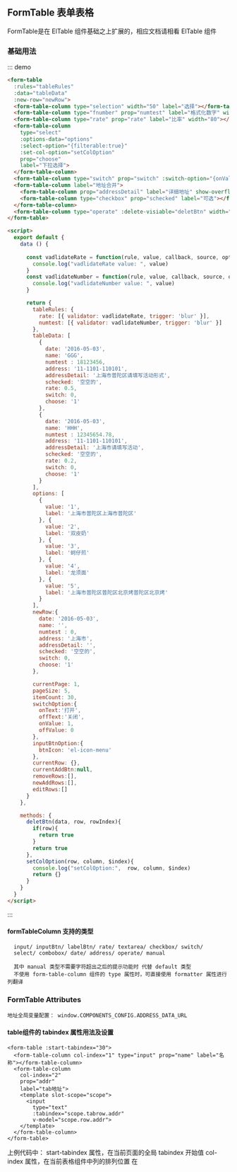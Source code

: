 <script>
  export default {
    data () {
 
      const vadlidateRate = function(rule, value, callback, source, options){
        console.log("vadlidateRate value: ", value)
      }

      const vadlidateNumber = function(rule, value, callback, source, options){
        console.log("vadlidateNumber value: ", value)
      }

      return { 
        tableRules: {
          rate: [{ validator: vadlidateRate, trigger: 'blur' }],
          numtest: [{ validator: vadlidateNumber, trigger: 'blur' }]
        },
        tableData: [
          {
            date: '2016-05-03',
            name: 'GGG',
            numtest : 18123456,
            address: '11-1101-110101',
            addressDetail: '上海市普陀区请填写活动形式',
            schecked: '空空的',
            rate: 0.5,
            switch: 0,
            choose: '1'
          },
          {
            date: '2016-05-03',
            name: 'HHH',
            numtest : 12345654.78,
            address: '11-1101-110101',
            addressDetail: '上海市请填写活动',
            schecked: '空空的',
            rate: 0.2,
            switch: 0,
            choose: '1'
          }
        ],
        options: [
          {
            value: '1',
            label: '上海市普陀区上海市普陀区'
          }, {
            value: '2',
            label: '双皮奶'
          }, {
            value: '3',
            label: '蚵仔煎'
          }, {
            value: '4',
            label: '龙须面'
          }, {
            value: '5',
            label: '上海市普陀区普陀区北京烤普陀区北京烤'
          }
        ],
        newRow:{
          date: '2016-05-03',
          name: '',
          numtest : 0,
          address: '上海市',
          addressDetail: '',
          schecked: '空空的',
          switch: 0,
          choose: '1'
        },

        currentPage: 1,
        pageSize: 5,
        itemCount: 30,
        switchOption:{
          onText:'打开',
          offText:'关闭',
          onValue: 1,
          offValue: 0
        },
        inputBtnOption:{
          btnIcon: 'el-icon-menu'
        },
        currentRow: {},
        currentAddBtn:null,
        removeRows:[], 
        newAddRows:[], 
        editRows:[] 
      }
    },

    methods: {
      deletBtn(data, row, rowIndex){
        if(row){
          return true
        }
        return true
      },
      setColOption(row, column, $index){
        console.log("setColOption:",  row, column, $index)
        return {}
      }
    }
  }
</script>
## FormTable 表单表格
FormTable是在 ElTable 组件基础之上扩展的，相应文档请相看 ElTable 组件

### 基础用法

::: demo
```html
<form-table
  :rules="tableRules"
  :data="tableData"
  :new-row="newRow">
  <form-table-column type="selection" width="50" label="选择"></form-table-column>
  <form-table-column type="fnumber" prop="numtest" label="格式化数字" width="100"></form-table-column>
  <form-table-column type="rate" prop="rate" label="比率" width="80"></form-table-column>
  <form-table-column 
    type="select" 
    :options-data="options" 
    :select-option="{filterable:true}"
    :set-col-option="setColOption"
    prop="choose" 
    label="下拉选择">
  </form-table-column>
  <form-table-column type="switch" prop="switch" :switch-option="{onValue:1, offValue:0}" label="切换"></form-table-column>
  <form-table-column label="地址合并">
    <form-table-column prop="addressDetail" label="详细地址" show-overflow-tooltip></form-table-column>
    <form-table-column type="checkbox" prop="schecked" label="可选"></form-table-column>
  </form-table-column>
  <form-table-column type="operate" :delete-visiable="deletBtn" width="110"></form-table-column>
</form-table>

<script>
  export default {
    data () {
 
      const vadlidateRate = function(rule, value, callback, source, options){
        console.log("vadlidateRate value: ", value)
      }
      const vadlidateNumber = function(rule, value, callback, source, options){
        console.log("vadlidateNumber value: ", value)
      }

      return { 
        tableRules: {
          rate: [{ validator: vadlidateRate, trigger: 'blur' }],
          numtest: [{ validator: vadlidateNumber, trigger: 'blur' }]
        },
        tableData: [
          {
            date: '2016-05-03',
            name: 'GGG',
            numtest : 18123456,
            address: '11-1101-110101',
            addressDetail: '上海市普陀区请填写活动形式',
            schecked: '空空的',
            rate: 0.5,
            switch: 0,
            choose: '1'
          },
          {
            date: '2016-05-03',
            name: 'HHH',
            numtest : 12345654.78,
            address: '11-1101-110101',
            addressDetail: '上海市请填写活动',
            schecked: '空空的',
            rate: 0.2,
            switch: 0,
            choose: '1'
          }
        ],
        options: [
          {
            value: '1',
            label: '上海市普陀区上海市普陀区'
          }, {
            value: '2',
            label: '双皮奶'
          }, {
            value: '3',
            label: '蚵仔煎'
          }, {
            value: '4',
            label: '龙须面'
          }, {
            value: '5',
            label: '上海市普陀区普陀区北京烤普陀区北京烤'
          }
        ],
        newRow:{
          date: '2016-05-03',
          name: '',
          numtest : 0,
          address: '上海市',
          addressDetail: '',
          schecked: '空空的',
          switch: 0,
          choose: '1'
        },

        currentPage: 1,
        pageSize: 5,
        itemCount: 30,
        switchOption:{
          onText:'打开',
          offText:'关闭',
          onValue: 1,
          offValue: 0
        },
        inputBtnOption:{
          btnIcon: 'el-icon-menu'
        },
        currentRow: {},
        currentAddBtn:null,
        removeRows:[], 
        newAddRows:[], 
        editRows:[] 
      }
    },

    methods: {
      deletBtn(data, row, rowIndex){
        if(row){
          return true
        }
        return true
      },
      setColOption(row, column, $index){
        console.log("setColOption:",  row, column, $index)
        return {}
      }
    }
  }
</script>
```
:::

#### formTableColumn 支持的类型
``````
  input/ inputBtn/ labelBtn/ rate/ textarea/ checkbox/ switch/ 
  select/ combobox/ date/ address/ operate/ manual

  其中 manual 类型不需要字符超出之后的提示功能时 代替 default 类型
  不使用 form-table-column 组件的 type 属性时，可直接使用 formatter 属性进行列翻译
``````

### FormTable Attributes
``````
地址全局变量配置： window.COMPONENTS_CONFIG.ADDRESS_DATA_URL
``````
#### table组件的 tabindex 属性用法及设置
``````
<form-table :start-tabindex="30">
  <form-table-column col-index="1" type="input" prop="name" label="名称"></form-table-column>
  <form-table-column
    col-index="2"
    prop="addr"
    label="tab地址">
    <template slot-scope="scope">
      <input
        type="text"
        :tabindex="scope.tabrow.addr"
        v-model="scope.row.addr">
    </template>
  </form-table-column>
</form-table>
``````
上例代码中：
  start-tabindex 属性，在当前页面的全局 tabindex 开始值
  col-index 属性，在当前表格组件中列的排列位置
  在<template> 模板中：tabindex 属性，请设置 scope.tabrow[.列字段名称]

请注意：Tab键的切换方向默认为左右方向。在表格组件中，点击任意输入框，然后，
使用 CTRL + (↑ 或 ↓) 切换 Tab键的上下方向，使用 CTRL + (→ 或 ←) 切换 Tab键的左右方向。

其他表单类的组件请自行添加 tabindex 属性，确定按Tab键时的次序问题。

#### <form-table-column/> 属性参数

| 参数          | 说明            | 类型            | 可选值                 | 默认值   |
|-------------  |---------------- |---------------- |---------------------- |-------- |
|  col-index        | 辅助Tab键功能列排序     |   Number    |         ——        |      ——     |
|  start-tabindex   | 表格Tab键序数值必须大于0 |   Number    |         ——        |      ——     |
|  expand-only-one  | 同时仅允许展开一行数据  |  Boolean     |       ——         |  false |
| expand-icon-hidden |   隐藏展开图标         |  Boolean     |       ——         |  false |
|      type         |    对应列的类型        |   String     |        ——         |   支持的类型 |
|    editable       |   当前单元可编辑否     |   Function   |  返回 true或false  |   true，参数(row, index) |
|    new-row        |   新增行初始数据       |   Object     |         null      |    ——  |
|  options-data     |    下拉列表数据        |   Array      |         ——        |    ——   |
| select-option     |     下拉框选项         |   Object     |    与对应组件相同  |    ——  |
| address-data      |   地址选择列表数据     |   Array      |  ——    | 全局配置ADDRESS_DATA_URL |
| address-option    |    地址框选项         |   Object     |    与对应组件相同   |  请查看第三方UI帮助 |
| input-option      |    文本框选项         |   Object     |    与对应组件相同   |    同上 |
| input-btn-option  |   文本框带按钮选项     |   Object     |    与对应组件相同   |    同上 |
| input-btn-click   |   文本框带按钮事件     |   Function   |  ——  | 回调函数参数(row, colname, store) |
| checkbox-option   |    checkbox选项       |   Object     |    与对应组件相同   |   同上 |
| set-col-option    |   动态设置组件选项     |   Function   |  ——  | 回调函数参数(row, col, $index) |
|  box-styl         |  checkbox样式类型     |   String      |     ——    |   rich 或为空（普通样式） |
| checked-selection | checkbox与行选择关联   |   Function   |    与对应组件相同   |   同上  |
|  date-option      |    日期框选项         |   Object      |    与对应组件相同   |   同上  |
|  picker-options   |  时间日期特有的选项    |   Object     |    与对应组件相同   |   同上  |
|  switch-option    |    switch选项         |   Object     |    与对应组件相同   |   同上  |
|  delete-row       | operate类型，删除函数  |   Function   |   ——   | 执行删除后台数据功能回调函数 |
|   save-row        | operate类型，保存函数  |   Function   |   ——   | 执行后台保存数据功能回调函数  |
|  add-row-pre      | operate类型，添加函数  |   Function   |   ——   | 在添加新项之前处理功能回调函数 |
|  add-new-row      | operate类型，添加函数  |   Function   |   ——   | 添加新项的数据返回回调函数 |
|   edit-row        | operate类型，编辑函数  |   Function   |   ——   | 每行数据上单行编辑功能回调函数 |
|  add-visiable     | operate类型，隐藏添加  |   Function   |   ——   | 隐藏添加按钮，处理返回 Boolean |
|  delete-visiable  | operate类型，隐藏删除  |   Function   |   ——   | 隐藏删除按钮，处理返回 Boolean |
|  save-visiable    | operate类型，隐藏保存  |   Function   |   ——   | 隐藏保存按钮，处理返回 Boolean |
|  edit-visiable    | operate类型，隐藏编辑  |   Function   |   ——   | 隐藏编辑按钮，处理返回 Boolean |
| combobox-option   | combobox类型下拉框选项  |   Object   |     与对应组件相同  | -- |
|  dict-params      | combobox类型下拉框参数  |   Object   |     与对应组件相同  | -- |
|  dict-id          | combobox类型下拉框字典ID |   String   |  与对应组件相同    | -- |
| enable-inputcolor | 是否启用输入框内颜色样式 | Boolean    |   ——    |  false   |
| modified-styl    | 修改后的样式计算      |  Function     |   ——    |  ——   |
| valid-trigger  | 触发外部验证函数  |  Function     |   ——    |  ——   |
| compare-styl   | 比较字段设置样式  |  Array     |   ——    |   ——   |

lockData() 锁定比较初始值数据方法

当在 operate类型时，header头部的操作按钮被全部禁用时，头部自动默认显示 “操作” 二字。


#### 在 FormTable 组件上提供以下事件, 不支持直接对数据进行 unshift, reverse 数组操作
``````
事件统一参数（row, colName, rowIndex, val, data）
``````

#### row 当前行对象，colName 当前列名称，rowIndex 当前第几行数值， val 当前单元格改变后的值，全部表单数据对象

| 事件名称 | 说明  |
|---------|---------|
|table-change| 表格表单中，任何单元格的一个可输入数值发生改变都会触发此事件|
|input-change| 表格表单中所有 input类型，组件任何一个发生改变，则触发此事件|
|check-change| 表格表单中所有 check类型，组件任何一个发生改变，则触发此事件|
|switch-change| 表格表单中所有 switch类型，组件任何一个发生改变，则触发此事件|
|select-change| 表格表单中所有 select类型，组件任何一个发生改变，则触发此事件|
|date-change|  表格表单中所有 date类型，组件任何一个发生改变，则触发此事件|
|address-change| 表格表单中所有 address类型，组件任何一个发生改变，则触发此事件|

#### 组件翻译（支持翻译的组件类型： select/ address），当使用 translated 属性时对应的组件将不再显示只翻译的文本结果
例如：
``````
<form-table-column type="select" label="翻译下拉杠" translated="select"></form-table-column>
<form-table-column type="address" label="翻译省市区" translated="address"></form-table-column>
``````
#### 以下类型参数请参考： element-ui 对应的组件。

####  input/textarea 类型 inputOption 属性参数支持：
``````
  { type, name, placeholder, readonly, maxlength, minlength, autoComplete, autofocus, min, max, form }
  新增属性：  histype 值类型， precision 精度，roundoff 是否四舍五入
``````

#### rate 类型 属性使用 inputOption 参数配置支持, 以下是独有属性：
``````
  <form-table-column type="rate" prop="percent" use-rate="permillage" label="千分比"> </form-table-column>
``````
  属性 use-rate 默认不填为百分比


#### fnumber 数字格式化类型 属性使用 inputOption, 以下是独有属性是基于inputOption参数支持,以下是独有属性：
``````
  { split，splitMark，precision }：

  <form-table-column type="fnumber" prop="numtest" label="格式化数字" width="120"></form-table-column>
``````

#### inputBtn 类型 inputBtnOption 属性是基于inputOption参数支持,以下是独有属性：
``````
  { btnIcon, disabled }

  inputBtn 类型支持 formatter方法如下： 
   <form-table-column type="inputBtn" prop="numtest" :formatter="inputFormatter" label="数字翻译"/>
``````

#### labelBtn 类型参数
``````
  <form-table-column 
    type="labelBtn" 
    :formatter="labelBtnformatter"
    :label-option="labelBtnOption"
    :label-btn-clicked="labelBtnClicked"
    prop="choose" 
    label="标签选择">
  </form-table-column>

    labelOption包括：
    { 
      dictId:  String,               字典ID
      dictParams:  Object,           下拉框参数
      dictFilter:  Boolean,          大数据过滤
      btnIcon:   String,             按钮Icon
      tipDisabled:  Boolean,         是否禁用自动提示
    }
    column列属性：
    { 
      formatter:  Function,           手动格式化函数， 参数(row, column)
      label-btn-clicked:  Function,   点击图标后回调函数，参数(row, property, store)
      editable:   Function,           是否可编辑返回Boolean，参数(row, index)
      dict-id:  String,               字典ID 与 labelOption内属性一致任选其一
      dict-params:  Object            下拉框参数 与 labelOption内属性一致任选其一
      dict-filter:  Boolean,          大数据过滤
    }
``````

#### checkbox 类型 checkboxOption 属性参数支持：
``````
  { checked, name, mtrueLabel, falseLabel, marked }

  checkboxOption 的 marked 属性标签显示内容，只有在 box-styl="rich" 时才有效。
  checkbox 类型支持 header-checked 属性，[Boolean]类型，决定是否显示表头全选 checkbox 组件 或 label字符
  :checked-selection属性 [Function] 类型，回调函数返回值为 Boolean，其决定在默认selection选择集中是否选择本行数据；
  :checkbox-all-toggle [Function] 类型，回调函数无返回值，通知使用者是否有全选/反选操作；

  <form-table-column 
     type="checkbox" 
     prop="ck" 
     box-styl="rich"
     :header-checked="true" label="选择"
     :checked-selection="checkedSelection"
     :checkbox-all-toggle="checkboxAllToggle" />
``````
#### switch 类型 switchOption 属性参数支持：
``````
  { name, width, onIconClass,  offIconClass, onText, offText, onColor, offColor}

``````
#### select 下拉选择类型 selectOption 属性参数支持：
``````
  { name, clearable, filterable, loading, remote, remoteMethod, filterMethod, multiple, placeholder } 

``````
#### date 日期类型 dateOption 属性参数支持：
``````
  { format, readonly, placeholder, editable, align }
``````

#### address 地址类型 addressOption 属性参数支持：
``````
  { dataUrl, placeholder }
``````

#### combobox 下拉框类型 comboboxOption 属性(继承selectOption) 参数支持：
``````
  { dictId, dictParams, dictRowCascade, dictRowCascadeMap }
``````

